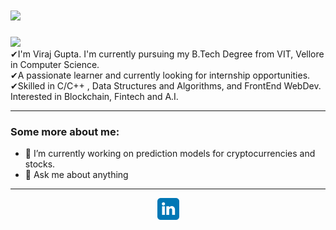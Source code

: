 # <img src="https://tenor.com/view/baby-yoda-so-cute-the-mandalorian-hello-hi-gif-16772776.gif" width="100">
![](https://komarev.com/ghpvc/?username=Viraj24Gupta&color=47ccb3) 
<BR/>✔I'm Viraj Gupta. I'm currently pursuing my B.Tech Degree from VIT, Vellore in Computer Science. 
<BR/>✔A passionate learner and currently looking for internship opportunities.
<BR/>✔Skilled in C/C++ , Data Structures and Algorithms, and FrontEnd WebDev.
Interested in Blockchain, Fintech and A.I.<hr>
### Some more about me:
- 🔭 I’m currently working on prediction models for cryptocurrencies and stocks.
- 💬 Ask me about anything
<hr><p align = "center">
<a href = https://www.linkedin.com/in/viraj-gupta/ target='blank'> <img src=https://github.com/edent/SuperTinyIcons/blob/master/images/svg/linkedin.svg height='35' weight='35'/></a>
